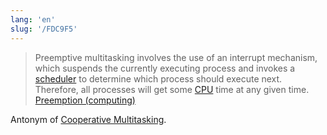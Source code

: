 ```yaml
---
lang: 'en'
slug: '/FDC9F5'
---
```


> Preemptive multitasking involves the use of an interrupt mechanism, which suspends the currently executing process and invokes a [scheduler](./../.././docs/pages/Scheduler.md) to determine which process should execute next. Therefore, all processes will get some [CPU](./../.././docs/pages/CPU.md) time at any given time. [Preemption (computing)](<https://en.wikipedia.org/wiki/Preemption_(computing)#PREEMPTIVE>)

Antonym of [Cooperative Multitasking](./../.././docs/pages/Cooperative%20Multitasking.md).

<head>
  <html lang="en-US"/>
</head>
